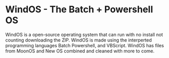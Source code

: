 # WindOS - The Batch + Powershell OS
WindOS is a open-source operating system that can run with no install not counting downloading the ZIP. WindOS is made using the interperted programming languages Batch Powershell, and VBScript. WindOS has files from MoonOS and New OS combined and cleaned with more to come.

